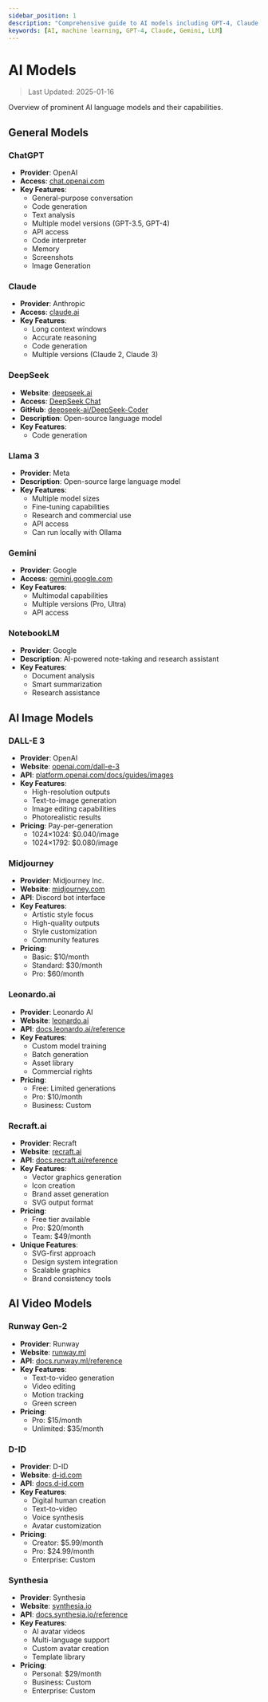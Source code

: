 ```yaml
---
sidebar_position: 1
description: "Comprehensive guide to AI models including GPT-4, Claude, Gemini, and other LLMs"
keywords: [AI, machine learning, GPT-4, Claude, Gemini, LLM]
---
```


# AI Models

> Last Updated: 2025-01-16

Overview of prominent AI language models and their capabilities.

## General Models

### ChatGPT
- **Provider**: OpenAI
- **Access**: [chat.openai.com](https://chat.openai.com)
- **Key Features**:
  - General-purpose conversation
  - Code generation
  - Text analysis
  - Multiple model versions (GPT-3.5, GPT-4)
  - API access
  - Code interpreter
  - Memory
  - Screenshots
  - Image Generation

### Claude
- **Provider**: Anthropic
- **Access**: [claude.ai](https://claude.ai)
- **Key Features**:
  - Long context windows
  - Accurate reasoning
  - Code generation
  - Multiple versions (Claude 2, Claude 3)

### DeepSeek
- **Website**: [deepseek.ai](https://deepseek.ai)
- **Access**: [DeepSeek Chat](https://chat.deepseek.com)
- **GitHub**: [deepseek-ai/DeepSeek-Coder](https://github.com/deepseek-ai/DeepSeek-Coder)
- **Description**: Open-source language model
- **Key Features**:
  - Code generation

### Llama 3
- **Provider**: Meta
- **Description**: Open-source large language model
- **Key Features**:
  - Multiple model sizes
  - Fine-tuning capabilities
  - Research and commercial use
  - API access
  - Can run locally with Ollama

### Gemini
- **Provider**: Google
- **Access**: [gemini.google.com](https://gemini.google.com)
- **Key Features**:
  - Multimodal capabilities
  - Multiple versions (Pro, Ultra)
  - API access

### NotebookLM
- **Provider**: Google
- **Description**: AI-powered note-taking and research assistant
- **Key Features**:
  - Document analysis
  - Smart summarization
  - Research assistance 

## AI Image Models

### DALL-E 3
- **Provider**: OpenAI
- **Website**: [openai.com/dall-e-3](https://openai.com/dall-e-3)
- **API**: [platform.openai.com/docs/guides/images](https://platform.openai.com/docs/guides/images)
- **Key Features**:
  - High-resolution outputs
  - Text-to-image generation
  - Image editing capabilities
  - Photorealistic results
- **Pricing**: Pay-per-generation
  - 1024×1024: $0.040/image
  - 1024×1792: $0.080/image

### Midjourney
- **Provider**: Midjourney Inc.
- **Website**: [midjourney.com](https://midjourney.com)
- **API**: Discord bot interface
- **Key Features**:
  - Artistic style focus
  - High-quality outputs
  - Style customization
  - Community features
- **Pricing**:
  - Basic: $10/month
  - Standard: $30/month
  - Pro: $60/month

### Leonardo.ai
- **Provider**: Leonardo AI
- **Website**: [leonardo.ai](https://leonardo.ai)
- **API**: [docs.leonardo.ai/reference](https://docs.leonardo.ai/reference)
- **Key Features**:
  - Custom model training
  - Batch generation
  - Asset library
  - Commercial rights
- **Pricing**:
  - Free: Limited generations
  - Pro: $10/month
  - Business: Custom

### Recraft.ai
- **Provider**: Recraft
- **Website**: [recraft.ai](https://recraft.ai)
- **API**: [docs.recraft.ai/reference](https://docs.recraft.ai/reference)
- **Key Features**:
  - Vector graphics generation
  - Icon creation
  - Brand asset generation
  - SVG output format
- **Pricing**:
  - Free tier available
  - Pro: $20/month
  - Team: $49/month
- **Unique Features**:
  - SVG-first approach
  - Design system integration
  - Scalable graphics
  - Brand consistency tools

## AI Video Models

### Runway Gen-2
- **Provider**: Runway
- **Website**: [runway.ml](https://runway.ml)
- **API**: [docs.runway.ml/reference](https://docs.runway.ml/reference)
- **Key Features**:
  - Text-to-video generation
  - Video editing
  - Motion tracking
  - Green screen
- **Pricing**:
  - Pro: $15/month
  - Unlimited: $35/month

### D-ID
- **Provider**: D-ID
- **Website**: [d-id.com](https://www.d-id.com)
- **API**: [docs.d-id.com](https://docs.d-id.com)
- **Key Features**:
  - Digital human creation
  - Text-to-video
  - Voice synthesis
  - Avatar customization
- **Pricing**:
  - Creator: $5.99/month
  - Pro: $24.99/month
  - Enterprise: Custom

### Synthesia
- **Provider**: Synthesia
- **Website**: [synthesia.io](https://www.synthesia.io)
- **API**: [docs.synthesia.io/reference](https://docs.synthesia.io/reference)
- **Key Features**:
  - AI avatar videos
  - Multi-language support
  - Custom avatar creation
  - Template library
- **Pricing**:
  - Personal: $29/month
  - Business: Custom
  - Enterprise: Custom 